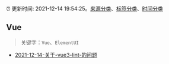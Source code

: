:alarm_clock: 更新时间: 2021-12-14 19:54:25。[来源分类](../README.md)、[标签分类](../TAGS.md)、[时间分类](../TIMELINE.md)

## Vue


> 关键字：`Vue`、`ElementUI`



- [2021-12-14-关于-vue3-lint-的问题](https://www.v2ex.com/t/822222) 